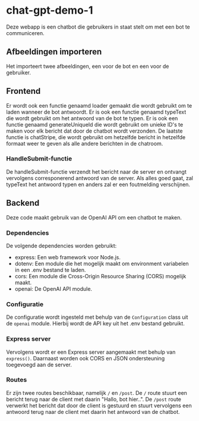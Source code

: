 # chat-gpt-demo-1
Deze webapp is een chatbot die gebruikers in staat stelt om met een bot te communiceren.

## Afbeeldingen importeren
Het importeert twee afbeeldingen, een voor de bot en een voor de gebruiker.

## Frontend
Er wordt ook een functie genaamd loader gemaakt die wordt gebruikt om te laden wanneer de bot antwoordt. Er is ook een functie genaamd typeText die wordt gebruikt om het antwoord van de bot te typen. Er is ook een functie genaamd generateUniqueId die wordt gebruikt om unieke ID's te maken voor elk bericht dat door de chatbot wordt verzonden. De laatste functie is chatStripe, die wordt gebruikt om hetzelfde bericht in hetzelfde formaat weer te geven als alle andere berichten in de chatroom. 

### HandleSubmit-functie 
De handleSubmit-functie verzendt het bericht naar de server en ontvangt vervolgens corresponerend antwoord van de server. Als alles goed gaat, zal typeText het antwoord typen en anders zal er een foutmelding verschijnen.

## Backend
Deze code maakt gebruik van de OpenAI API om een chatbot te maken.

### Dependencies
De volgende dependencies worden gebruikt: 
- express: Een web framework voor Node.js. 
- dotenv: Een module die het mogelijk maakt om environment variabelen in een .env bestand te laden. 
- cors: Een module die Cross-Origin Resource Sharing (CORS) mogelijk maakt. 
- openai: De OpenAI API module. 

### Configuratie 
De configuratie wordt ingesteld met behulp van de `Configuration` class uit de `openai` module. Hierbij wordt de API key uit het .env bestand gebruikt. 

### Express server 
Vervolgens wordt er een Express server aangemaakt met behulp van `express()`. Daarnaast worden ook CORS en JSON ondersteuning toegevoegd aan de server.  

### Routes 
Er zijn twee routes beschikbaar, namelijk `/` en `/post`. De `/` route stuurt een bericht terug naar de client met daarin "Hallo, bot hier..". De `/post` route verwerkt het bericht dat door de client is gestuurd en stuurt vervolgens een antwoord terug naar de client met daarin het antwoord van de chatbot.
